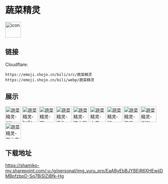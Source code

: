 # 蔬菜精灵
<img src="https://emoji.shojo.cn/bili/src/蔬菜精灵/icon.png" width="50" height="50" alt="icon">

## 链接
Cloudflare:
```
https://emoji.shojo.cn/bili/src/蔬菜精灵
https://emoji.shojo.cn/bili/webp/蔬菜精灵
```
## 展示
<img src="https://emoji.shojo.cn/bili/src/蔬菜精灵/蔬菜精灵-em.png" width="50" height="50" alt="蔬菜精灵-em">
<img src="https://emoji.shojo.cn/bili/src/蔬菜精灵/蔬菜精灵-hello.png" width="50" height="50" alt="蔬菜精灵-hello">
<img src="https://emoji.shojo.cn/bili/src/蔬菜精灵/蔬菜精灵-啊.png" width="50" height="50" alt="蔬菜精灵-啊">
<img src="https://emoji.shojo.cn/bili/src/蔬菜精灵/蔬菜精灵-爱你.png" width="50" height="50" alt="蔬菜精灵-爱你">
<img src="https://emoji.shojo.cn/bili/src/蔬菜精灵/蔬菜精灵-暗中观察.png" width="50" height="50" alt="蔬菜精灵-暗中观察">
<img src="https://emoji.shojo.cn/bili/src/蔬菜精灵/蔬菜精灵-大佬.png" width="50" height="50" alt="蔬菜精灵-大佬">
<img src="https://emoji.shojo.cn/bili/src/蔬菜精灵/蔬菜精灵-好.png" width="50" height="50" alt="蔬菜精灵-好">
<img src="https://emoji.shojo.cn/bili/src/蔬菜精灵/蔬菜精灵-无语.png" width="50" height="50" alt="蔬菜精灵-无语">
<img src="https://emoji.shojo.cn/bili/src/蔬菜精灵/蔬菜精灵-谢谢.png" width="50" height="50" alt="蔬菜精灵-谢谢">
<img src="https://emoji.shojo.cn/bili/src/蔬菜精灵/蔬菜精灵-有内鬼.png" width="50" height="50" alt="蔬菜精灵-有内鬼">

## 下载地址

https://shamiko-my.sharepoint.com/:u:/g/personal/img_yuru_pro/EaAByEbBJYBEjR6XHEwjjDMBpfzbpD-Sq7BiSIZiBfk-Hg